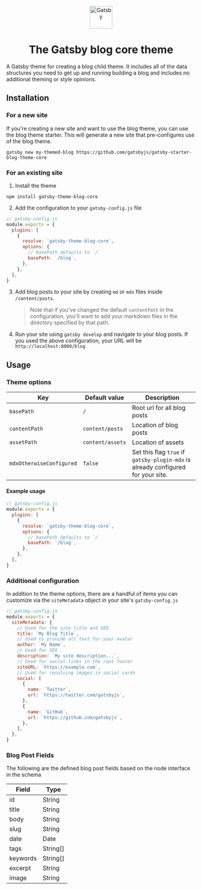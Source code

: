 <p align="center">
  <a href="https://www.gatsbyjs.org">
    <img alt="Gatsby" src="https://www.gatsbyjs.org/monogram.svg" width="60" />
  </a>
</p>
<h1 align="center">
  The Gatsby blog core theme
</h1>

A Gatsby theme for creating a blog child theme. It includes all of the data structures you need to get up and running building a blog and includes no additional theming or style opinions.

## Installation

### For a new site

If you're creating a new site and want to use the blog theme, you can use the blog theme starter. This will generate a new site that pre-configures use of the blog theme.

```shell
gatsby new my-themed-blog https://github.com/gatsbyjs/gatsby-starter-blog-theme-core
```

### For an existing site

1. Install the theme

```shell
npm install gatsby-theme-blog-core
```

2. Add the configuration to your `gatsby-config.js` file

```js
// gatsby-config.js
module.exports = {
  plugins: [
    {
      resolve: `gatsby-theme-blog-core`,
      options: {
        // basePath defaults to `/`
        basePath: `/blog`,
      },
    },
  ],
}
```

3. Add blog posts to your site by creating `md` or `mdx` files inside `/content/posts`.

   > Note that if you've changed the default `contentPath` in the configuration, you'll want to add your markdown files in the directory specified by that path.

4. Run your site using `gatsby develop` and navigate to your blog posts. If you used the above configuration, your URL will be `http://localhost:8000/blog`

## Usage

### Theme options

| Key                      | Default value    | Description                                                                      |
| ------------------------ | ---------------- | -------------------------------------------------------------------------------- |
| `basePath`               | `/`              | Root url for all blog posts                                                      |
| `contentPath`            | `content/posts`  | Location of blog posts                                                           |
| `assetPath`              | `content/assets` | Location of assets                                                               |
| `mdxOtherwiseConfigured` | `false`          | Set this flag `true` if `gatsby-plugin-mdx` is already configured for your site. |

#### Example usage

```js
// gatsby-config.js
module.exports = {
  plugins: [
    {
      resolve: `gatsby-theme-blog-core`,
      options: {
        // basePath defaults to `/`
        basePath: `/blog`,
      },
    },
  ],
}
```

### Additional configuration

In addition to the theme options, there are a handful of items you can customize via the `siteMetadata` object in your site's `gatsby-config.js`

```js
// gatsby-config.js
module.exports = {
  siteMetadata: {
    // Used for the site title and SEO
    title: `My Blog Title`,
    // Used to provide alt text for your avatar
    author: `My Name`,
    // Used for SEO
    description: `My site description...`,
    // Used for social links in the root footer
    siteURL: `https://example.com`,
    // Used for resolving images in social cards
    social: [
      {
        name: `Twitter`,
        url: `https://twitter.com/gatsbyjs`,
      },
      {
        name: `GitHub`,
        url: `https://github.com/gatsbyjs`,
      },
    ],
  },
}
```

### Blog Post Fields

The following are the defined blog post fields based on the node interface in the schema

| Field    | Type     |
| -------- | -------- |
| id       | String   |
| title    | String   |
| body     | String   |
| slug     | String   |
| date     | Date     |
| tags     | String[] |
| keywords | String[] |
| excerpt  | String   |
| image    | String   |
